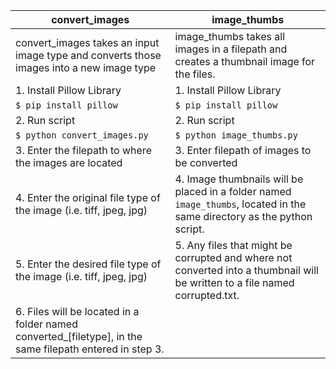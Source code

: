 |convert_images| image_thumbs |
|--|--|
|convert_images takes an input image type and converts those images into a new image type|image_thumbs takes all images in a filepath and creates a thumbnail image for the files.|
|1. Install Pillow Library| 1. Install Pillow Library|
|`$ pip install pillow`| `$ pip install pillow`|
|2. Run script |2. Run script |
|`$ python convert_images.py`|`$ python image_thumbs.py`|
|3. Enter the filepath to where the images are located |3. Enter filepath of images to be converted |
|4. Enter the original file type of the image (i.e. tiff, jpeg, jpg) |4. Image thumbnails will be placed in a folder named `image_thumbs`, located in the same directory as the python script. |
|5. Enter the desired file type of the image (i.e. tiff, jpeg, jpg) |5. Any files that might be corrupted and where not converted into a thumbnail will be written to a file named corrupted.txt. |
|6. Files will be located in a folder named converted_[filetype], in the same filepath entered in step 3.| |
